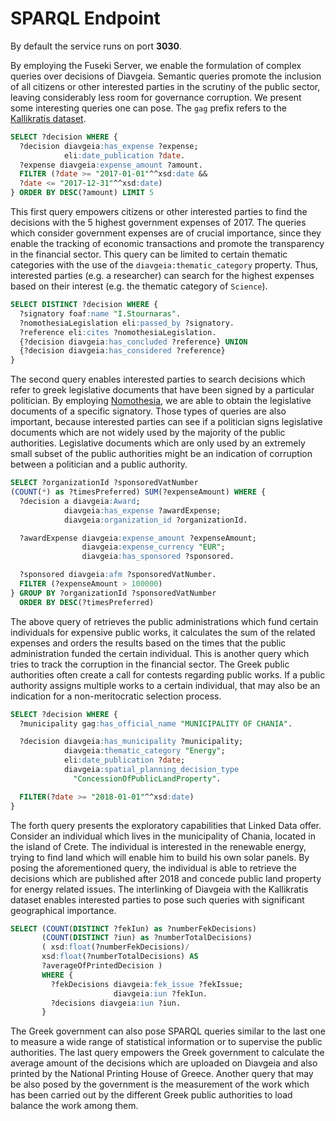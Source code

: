 SPARQL Endpoint
===============

By default the service runs on port **3030**.


By employing the Fuseki Server, we enable the formulation of complex queries over decisions of Diavgeia. Semantic queries promote the inclusion of all citizens or other interested parties in the scrutiny of the public sector, leaving considerably less room for governance corruption. We present some interesting queries one can pose. The `gag` prefix refers to the [Kallikratis dataset](linkedopendata.gr/dataset/greek-administrative-geography).

```sql
SELECT ?decision WHERE {
  ?decision diavgeia:has_expense ?expense;
            eli:date_publication ?date.
  ?expense diavgeia:expense_amount ?amount.
  FILTER (?date >= "2017-01-01"^^xsd:date &&
  ?date <= "2017-12-31"^^xsd:date)
} ORDER BY DESC(?amount) LIMIT 5
```

This first query empowers citizens or other interested parties to find the decisions with the 5 highest government expenses of 2017. The queries which consider government expenses are of crucial importance, since they enable the tracking of economic transactions and promote the transparency in the financial sector. This query can be limited to certain thematic categories with the use of the `diavgeia:thematic_category` property. Thus, interested parties (e.g. a researcher) can search for the highest expenses based on their interest (e.g. the thematic category of `Science`).

```sql
SELECT DISTINCT ?decision WHERE {
  ?signatory foaf:name "I.Stournaras".
  ?nomothesiaLegislation eli:passed_by ?signatory.
  ?reference eli:cites ?nomothesiaLegislation.
  {?decision diavgeia:has_concluded ?reference} UNION
  {?decision diavgeia:has_considered ?reference}
}
```

The second query enables interested parties to search decisions which refer to greek legislative documents that have been signed by a particular politician. By employing [Nomothesia](legislation.di.uoa.gr), we are able to obtain the legislative documents of a specific signatory. Those types of queries are also important, because interested parties can see if a politician signs legislative documents which are not widely used by the majority of the public authorities. Legislative documents which are only used by an extremely small subset of the public authorities might be an indication of corruption between a politician and a public authority.

```sql
SELECT ?organizationId ?sponsoredVatNumber
(COUNT(*) as ?timesPreferred) SUM(?expenseAmount) WHERE {
  ?decision a diavgeia:Award;
            diavgeia:has_expense ?awardExpense;
            diavgeia:organization_id ?organizationId.

  ?awardExpense diavgeia:expense_amount ?expenseAmount;
                diavgeia:expense_currency "EUR";
                diavgeia:has_sponsored ?sponsored.

  ?sponsored diavgeia:afm ?sponsoredVatNumber.
  FILTER (?expenseAmount > 100000)
} GROUP BY ?organizationId ?sponsoredVatNumber
  ORDER BY DESC(?timesPreferred)
```

The above query of retrieves the public administrations which fund certain individuals for expensive public works, it calculates the sum of the related expenses and orders the results based on the times that the public administration funded the certain individual. This is another query which tries to track the corruption in the financial sector. The Greek public authorities often create a call for contests regarding public works. If a public authority assigns multiple works to a certain individual, that may also be an indication for a non-meritocratic selection process.

```sql
SELECT ?decision WHERE {
  ?municipality gag:has_official_name "MUNICIPALITY OF CHANIA".

  ?decision diavgeia:has_municipality ?municipality;
            diavgeia:thematic_category "Energy";
            eli:date_publication ?date;
            diavgeia:spatial_planning_decision_type
              "ConcessionOfPublicLandProperty".

  FILTER(?date >= "2018-01-01"^^xsd:date)
}
```

The forth query presents the exploratory capabilities that Linked Data offer. Consider an individual which lives in the municipality of Chania, located in the island of Crete. The individual is interested in the renewable energy, trying to find land which will enable him to build his own solar panels. By posing the aforementioned query, the individual is able to retrieve the decisions which are published after 2018 and concede public land property for energy related issues. The interlinking of Diavgeia with the Kallikratis dataset enables interested parties to pose such queries with significant geographical importance.

```sql
SELECT (COUNT(DISTINCT ?fekIun) as ?numberFekDecisions)
       (COUNT(DISTINCT ?iun) as ?numberTotalDecisions)
       ( xsd:float(?numberFekDecisions)/
       xsd:float(?numberTotalDecisions) AS
       ?averageOfPrintedDecision )
       WHERE {
         ?fekDecisions diavgeia:fek_issue ?fekIssue;
                       diavgeia:iun ?fekIun.
         ?decisions diavgeia:iun ?iun.
       }
```

The Greek government can also pose SPARQL queries similar to the last one to measure a wide range of statistical information or to supervise the public authorities. The last query empowers the Greek government to calculate the average amount of the decisions which are uploaded on Diavgeia and also printed by the National Printing House of Greece. Another query that may be also posed by the government is the measurement of the work which has been carried out by the different Greek public authorities to load balance the work among them.